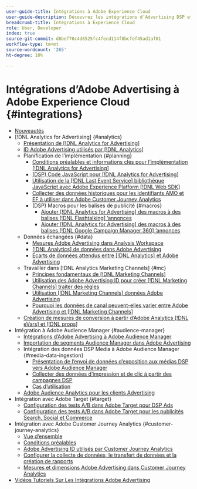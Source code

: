 ```yaml
---
user-guide-title: Intégrations à Adobe Experience Cloud
user-guide-description: Découvrez les intégrations d’Advertising DSP et d’Advertising Search à d’autres produits et services Adobe Experience Cloud.
breadcrumb-title: Intégrations à Experience Cloud
role: User, Developer
index: true
source-git-commit: d8bef70c4d8525fc4fecd114f8bcfef45ad1af01
workflow-type: tm+mt
source-wordcount: '265'
ht-degree: 10%

---
```



# Intégrations d’Adobe Advertising à Adobe Experience Cloud {#integrations}

<!--  ADD LATER: and Adobe Experience Platform -->

+ [Nouveautés](/help/integrations/home.md)
+ [!DNL Analytics for Advertising] {#analytics}
   + [Présentation de  [!DNL Analytics for Advertising]](/help/integrations/analytics/overview.md)
   + [ID Adobe Advertising utilisés par  [!DNL Analytics]](/help/integrations/analytics/ids.md)
   + Planification de l’implémentation {#planning}
      + [Conditions préalables et informations clés pour l’implémentation  [!DNL Analytics for Advertising]](/help/integrations/analytics/prerequisites.md)
      + [(DSP) Code JavaScript pour  [!DNL Analytics for Advertising]](/help/integrations/analytics/javascript.md)
      + [Utilisation de la  [!DNL Last Event Service] bibliothèque JavaScript avec Adobe Experience Platform [!DNL Web SDK]](/help/integrations/analytics/web-sdk.md)
      + [Collecter des données historiques pour les identifiants AMO et EF à utiliser dans Adobe Customer Journey Analytics](/help/integrations/analytics/rvars-to-evars.md)
      + (DSP) Macros pour les balises de publicité {#macros}
         + [Ajouter [!DNL Analytics for Advertising] des macros à des balises  [!DNL Flashtalking] ’annonces](/help/integrations/analytics/macros-flashtalking.md)
         + [Ajouter [!DNL Analytics for Advertising] des macros à des balises  [!DNL Google Campaign Manager 360] ’annonces](/help/integrations/analytics/macros-google-campaign-manager.md)
   + Données échangées {#data}
      + [Mesures Adobe Advertising dans Analysis Workspace](/help/integrations/analytics/advertising-metrics-in-analytics.md)
      + [[!DNL Analytics] de données dans Adobe Advertising](/help/integrations/analytics/analytics-data-in-advertising.md)
      + [Écarts de données attendus entre  [!DNL Analytics]  et Adobe Advertising](/help/integrations/analytics/data-variances.md)
   + Travailler dans [!DNL Analytics Marketing Channels] {#mc}
      + [Principes fondamentaux de  [!DNL Marketing Channels]](/help/integrations/analytics/marketing-channels/mc-overview.md)
      + [Utilisation des Adobe Advertising ID pour créer [!DNL Marketing Channels] traiter des règles](/help/integrations/analytics/marketing-channels/mc-ids.md)
      + [Utilisation  [!DNL Marketing Channels]  données Adobe Advertising](/help/integrations/analytics/marketing-channels/mc-ac-data.md)
      + [Pourquoi les données de canal peuvent-elles varier entre Adobe Advertising et  [!DNL Marketing Channels]](/help/integrations/analytics/marketing-channels/mc-data-variances.md)
   + [Création de mesures de conversion à partir d’Adobe Analytics [!DNL eVars] et [!DNL props]](/help/integrations/analytics/conversion-metrics-from-evars.md)
+ Intégration à Adobe Audience Manager {#audience-manager}
   + [Intégrations d’Adobe Advertising à Adobe Audience Manager](/help/integrations/audience-manager/overview.md)
   + [Importation de segments Audience Manager dans Adobe Advertising](/help/integrations/audience-manager/import-audiences.md)
   + Intégration des données DSP Media à Adobe Audience Manager {#media-data-ingestion}
      + [Présentation de l’envoi de données d’exposition aux médias DSP vers Adobe Audience Manager](/help/integrations/audience-manager/media-data-integration/overview.md)
      + [Collecter des données d’impression et de clic à partir des campagnes DSP](/help/integrations/audience-manager/media-data-integration/collect.md)
      + [Cas d’utilisation](/help/integrations/audience-manager/media-data-integration/use-cases.md)
   + [Adobe Audience Analytics pour les clients Advertising](/help/integrations/audience-manager/audience-analytics.md)
+ Intégration avec Adobe Target {#target}
   + [Configuration des tests A/B dans Adobe Target pour DSP Ads](/help/integrations/target/ab-tests-dsp.md)
   + [Configuration des tests A/B dans Adobe Target pour les publicités Search, Social et Commerce](/help/integrations/target/ab-tests-search.md)
+ Intégration avec Adobe Customer Journey Analytics {#customer-journey-analytics}
   + [Vue d’ensemble](/help/integrations/customer-journey-analytics/overview.md)
   + [Conditions préalables](/help/integrations/customer-journey-analytics/prerequisites.md)
   + [Adobe Advertising ID utilisés par Customer Journey Analytics](/help/integrations/customer-journey-analytics/ids.md)
   + [Configurer la collecte de données, le transfert de données et la création de rapports](/help/integrations/customer-journey-analytics/set-up.md)
   + [Mesures et dimensions Adobe Advertising dans Customer Journey Analytics](/help/integrations/customer-journey-analytics/advertising-data-in-cja.md)
+ [Vidéos Tutoriels Sur Les Intégrations Adobe Advertising](https://experienceleague.adobe.com/docs/advertising-learn/tutorials/overview.html)<!-- rename if the tutorials TOC structure changes -->
